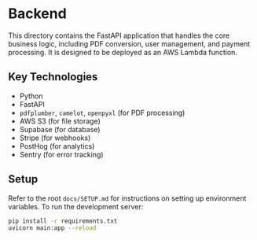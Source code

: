 # Backend

This directory contains the FastAPI application that handles the core business logic, including PDF conversion, user management, and payment processing. It is designed to be deployed as an AWS Lambda function.

## Key Technologies
- Python
- FastAPI
- `pdfplumber`, `camelot`, `openpyxl` (for PDF processing)
- AWS S3 (for file storage)
- Supabase (for database)
- Stripe (for webhooks)
- PostHog (for analytics)
- Sentry (for error tracking)

## Setup
Refer to the root `docs/SETUP.md` for instructions on setting up environment variables. To run the development server:

```bash
pip install -r requirements.txt
uvicorn main:app --reload
```
